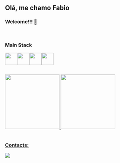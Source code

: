 ## Olá, me chamo Fabio

### Welcome!!! 👋

<br />

### Main Stack

<img src="https://cdn.jsdelivr.net/gh/devicons/devicon/icons/javascript/javascript-original.svg" width="40" height="40" /><img src="https://cdn.jsdelivr.net/gh/devicons/devicon/icons/css3/css3-original.svg" width="40" height="40" /><img src="https://cdn.jsdelivr.net/gh/devicons/devicon/icons/html5/html5-original.svg" width="40" height="40"/><img src="https://cdn.jsdelivr.net/gh/devicons/devicon/icons/react/react-original.svg" width="40" height="40"/>

<div>
<br />
<a href="https://github.com/FabioCeleste/FabioCeleste">
  <img height="180em" src="https://github-readme-stats.vercel.app/api/top-langs/?username=fabioceleste&layout=compact&theme=github_dark"/>
  <img height="180em" src="https://github-readme-stats.vercel.app/api?username=FabioCeleste&show_icons=true&theme=github_dark&include_all_commits=true&count_private=true"/>
</div>
<br />

### Contacts:
<div>
<a href="https://www.linkedin.com/in/fabio-da-silva-celeste-b71560158/" target="_blank"><img src="https://img.shields.io/badge/-LinkedIn-%230077B5?style=for-the-badge&logo=linkedin&logoColor=white" target="_blank"></a>   
</div>
